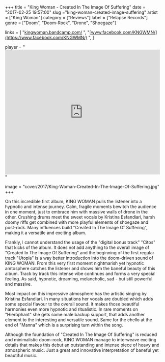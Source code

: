 +++
title = "King Woman - Created In The Image Of Suffering"
date = "2017-02-25 19:57:00"
slug ="king-woman-created-image-suffering"
artist = ["King Woman"]
category = ["Reviews"]
label = ["Relapse Records"]
genre = ["Doom", "Doom-Rock", "Drone", "Shoegaze"]

links = [
    "[kingwoman.bandcamp.com/](https://kingwoman.bandcamp.com/)  ",
    "[www.facebook.com/KNGWMN/](https://www.facebook.com/KNGWMN/)  ",
]

player = "<iframe style='border: 0; width: 100%; height: 406px;' src='https://bandcamp.com/EmbeddedPlayer/album=1762232894/size=large/bgcol=333333/linkcol=ffffff/artwork=none/transparent=true/' seamless><a href='http://kingwoman.bandcamp.com/album/created-in-the-image-of-suffering'>Created in the Image of Suffering by King Woman</a></iframe>"

image = "cover/2017/King-Woman-Created-In-The-Image-Of-Suffering.jpg"
+++

On this incredible first album, KING WOMAN pulls the listener into a hypnotic and intense journey. Calm, fragile moments bewitch the audience in one moment, just to embrace him with massive walls of drone in the other. Crushing drums meet the sweet vocals by Kristina Esfandiari, harsh doomy riffs get combined with more playful elements of shoegaze and post-rock. Many influences build "Created In The Image Of Suffering", making it a versatile and exciting album.

Frankly, I cannot understand the usage of the "digital bonus track" "Citos" that kicks of the album. It does not add anything to the overall image of "Created In The Image Of Suffering" and the beginning of the first regular track "Utopia" is a way better introduction into the doom-driven sound of KING WOMAN. From this very first moment nightmarish yet hypnotic amtosphere catches the listener and shows him the baneful beauty of this album. Track by track this intense vibe continues and forms a very special feeling. As said, hypnotic, dreaming, melancholic, sad - but still powerful and massive.

Most impact on this impressive atmosphere has the artistic singing by Kristina Esfandiari. In many situations her vocals are doubled which adds some special flavour to the overall sound. It makes those beautiful harmonies even more hypnotic and ritualistic. In rare moments on "Hierophant" she gets some male backup support, that adds another element to the interesting and versatile sound. Same for the chello at the end of "Manna" which is a surprising turn within the song.

Although the foundation of "Created In The Image Of Suffering" is reduced and minimalistic doom-rock, KING WOMAN manage to interweave exciting details that makes this debut an outstanding and intense piece of heavy and atmospheric music. Just a great and innovative interpretation of baneful yet beautiful music.

